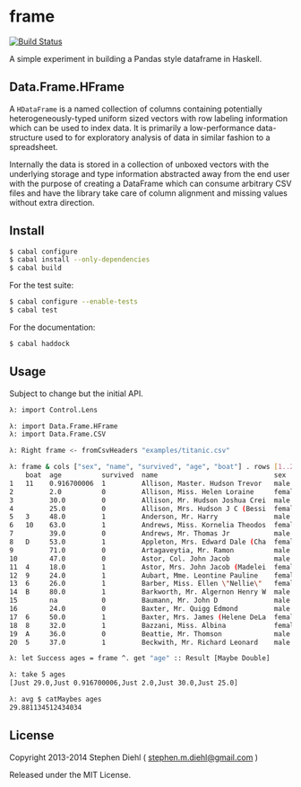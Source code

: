 frame
=====

[![Build Status](https://travis-ci.org/sdiehl/frame.svg)](https://travis-ci.org/sdiehl/frame)

A simple experiment in building a Pandas style dataframe in Haskell.

Data.Frame.HFrame
-----------------

A ``HDataFrame`` is a named collection of columns containing potentially heterogeneously-typed uniform sized
vectors with row labeling information which can be used to index data.  It is primarily a low-performance
data-structure used to for exploratory analysis of data in similar fashion to a spreadsheet.

Internally the data is stored in a collection of unboxed vectors with the underlying storage and type
information abstracted away from the end user with the purpose of creating a DataFrame which can consume
arbitrary CSV files and have the library take care of column alignment and missing values without extra
direction.

Install
-------

```bash
$ cabal configure
$ cabal install --only-dependencies
$ cabal build
```

For the test suite:

```bash
$ cabal configure --enable-tests
$ cabal test
```

For the documentation:

```bash
$ cabal haddock
```

Usage
-----

Subject to change but the initial API.

```bash
λ: import Control.Lens

λ: import Data.Frame.HFrame
λ: import Data.Frame.CSV

λ: Right frame <- fromCsvHeaders "examples/titanic.csv"

λ: frame & cols ["sex", "name", "survived", "age", "boat"] . rows [1..20]
    boat  age          survived  name                             sex   
1   11    0.916700006  1         Allison, Master. Hudson Trevor   male  
2         2.0          0         Allison, Miss. Helen Loraine     female
3         30.0         0         Allison, Mr. Hudson Joshua Crei  male  
4         25.0         0         Allison, Mrs. Hudson J C (Bessi  female
5   3     48.0         1         Anderson, Mr. Harry              male  
6   10    63.0         1         Andrews, Miss. Kornelia Theodos  female
7         39.0         0         Andrews, Mr. Thomas Jr           male  
8   D     53.0         1         Appleton, Mrs. Edward Dale (Cha  female
9         71.0         0         Artagaveytia, Mr. Ramon          male  
10        47.0         0         Astor, Col. John Jacob           male  
11  4     18.0         1         Astor, Mrs. John Jacob (Madelei  female
12  9     24.0         1         Aubart, Mme. Leontine Pauline    female
13  6     26.0         1         Barber, Miss. Ellen \"Nellie\"   female
14  B     80.0         1         Barkworth, Mr. Algernon Henry W  male  
15        na           0         Baumann, Mr. John D              male  
16        24.0         0         Baxter, Mr. Quigg Edmond         male  
17  6     50.0         1         Baxter, Mrs. James (Helene DeLa  female
18  8     32.0         1         Bazzani, Miss. Albina            female
19  A     36.0         0         Beattie, Mr. Thomson             male  
20  5     37.0         1         Beckwith, Mr. Richard Leonard    male  

λ: let Success ages = frame ^. get "age" :: Result [Maybe Double]

λ: take 5 ages
[Just 29.0,Just 0.916700006,Just 2.0,Just 30.0,Just 25.0]

λ: avg $ catMaybes ages
29.881134512434034
```

License
-------

Copyright 2013-2014 
Stephen Diehl ( stephen.m.diehl@gmail.com )

Released under the MIT License.
